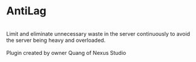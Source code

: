 # AntiLag
<br>Limit and eliminate unnecessary waste in the server continuously to avoid the server being heavy and overloaded.<br/>
<br>Plugin created by owner Quang of Nexus Studio<br/>

